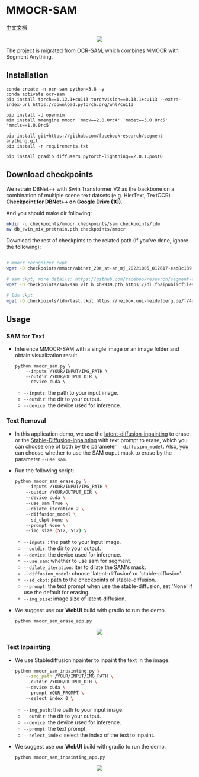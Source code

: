 # MMOCR-SAM


[中文文档](README_zh-CN.md)

<div align=center>
<img src="https://user-images.githubusercontent.com/65173622/231803460-495cf11f-8e2e-4c95-aa48-b163fc7fbbab.png"/>
</div>

The project is migrated from [OCR-SAM](https://github.com/yeungchenwa/OCR-SAM), which combines MMOCR with Segment Anything.


## Installation

```shell
conda create -n ocr-sam python=3.8 -y
conda activate ocr-sam
pip install torch==1.12.1+cu113 torchvision==0.13.1+cu113 --extra-index-url https://download.pytorch.org/whl/cu113

pip install -U openmim
mim install mmengine mmocr 'mmcv==2.0.0rc4' 'mmdet==3.0.0rc5' 'mmcls==1.0.0rc5'

pip install git+https://github.com/facebookresearch/segment-anything.git
pip install -r requirements.txt

pip install gradio diffusers pytorch-lightning==2.0.1.post0
```

## Download checkpoints

We retrain DBNet++ with Swin Transformer V2 as the backbone on a combination of multiple scene text datsets (e.g. HierText, TextOCR). **Checkpoint for DBNet++ on [Google Drive (1G)](https://drive.google.com/file/d/1r3B1xhkyKYcQ9SR7o9hw9zhNJinRiHD-/view?usp=share_link)**.  

And you should make dir following:  
```bash
mkdir -p checkpoints/mmocr checkpoints/sam checkpoints/ldm
mv db_swin_mix_pretrain.pth checkpoints/mmocr
```

Download the rest of checkpints to the related path (If you've done, ignore the following):
```bash

# mmocr recognizer ckpt
wget -O checkpoints/mmocr/abinet_20e_st-an_mj_20221005_012617-ead8c139.pth https://download.openmmlab.com/mmocr/textrecog/abinet/abinet_20e_st-an_mj/abinet_20e_st-an_mj_20221005_012617-ead8c139.pth

# sam ckpt, more details: https://github.com/facebookresearch/segment-anything#model-checkpoints
wget -O checkpoints/sam/sam_vit_h_4b8939.pth https://dl.fbaipublicfiles.com/segment_anything/sam_vit_h_4b8939.pth

# ldm ckpt
wget -O checkpoints/ldm/last.ckpt https://heibox.uni-heidelberg.de/f/4d9ac7ea40c64582b7c9/?dl=1
```

## Usage

### SAM for Text
- Inference MMOCR-SAM with a single image or an image folder and obtain visualization result.

  ```shell
  python mmocr_sam.py \
      --inputs /YOUR/INPUT/IMG_PATH \ 
      --outdir /YOUR/OUTPUT_DIR \ 
      --device cuda \ 
  ```

  - `--inputs`: the path to your input image. 
  - `--outdir`: the dir to your output. 
  - `--device`: the device used for inference. 

### Text Removal

- In this application demo, we use the [latent-diffusion-inpainting](https://github.com/CompVis/latent-diffusion#inpainting) to erase, or the [Stable-Diffusion-inpainting](https://huggingface.co/docs/diffusers/api/pipelines/stable_diffusion/inpaint) with text prompt to erase, which you can choose one of both by the parameter `--diffusion_model`. Also, you can choose whether to use the SAM ouput mask to erase by the parameter `--use_sam`.

- Run the following script:
  ```bash
  python mmocr_sam_erase.py \ 
      --inputs /YOUR/INPUT/IMG_PATH \ 
      --outdir /YOUR/OUTPUT_DIR \ 
      --device cuda \ 
      --use_sam True \ 
      --dilate_iteration 2 \ 
      --diffusion_model \ 
      --sd_ckpt None \ 
      --prompt None \ 
      --img_size (512, 512) \ 
  ```
  - `--inputs `: the path to your input image.
  - `--outdir`: the dir to your output. 
  - `--device`: the device used for inference. 
  - `--use_sam`: whether to use sam for segment.
  - `--dilate_iteration`: iter to dilate the SAM's mask.
  - `--diffusion_model`: choose 'latent-diffusion' or 'stable-diffusion'.
  - `--sd_ckpt`: path to the checkpoints of stable-diffusion.
  - `--prompt`: the text prompt when use the stable-diffusion, set 'None' if use the default for erasing.
  - `--img_size`: image size of latent-diffusion.  

- We suggest use our **WebUI** build with gradio to run the demo.

  ```shell 
  python mmocr_sam_erase_app.py
  ```

<div align=center>
<img src="https://user-images.githubusercontent.com/65173622/231764540-a5403ad3-fab5-4dc8-9b82-f8a9643ab0f4.png"/>
</div>


### Text Inpainting
- We use StablediffusionInpainter to inpaint the text in the image.

  ```bash
  python mmocr_sam_inpainting.py \
      --img_path /YOUR/INPUT/IMG_PATH \ 
      --outdir /YOUR/OUTPUT_DIR \ 
      --device cuda \ 
      --prompt YOUR_PROMPT \ 
      --select_index 0 \ 
  ```
  - `--img_path`: the path to your input image. 
  - `--outdir`: the dir to your output. 
  - `--device`: the device used for inference. 
  - `--prompt`: the text prompt.
  - `--select_index`: select the index of the text to inpaint.

- We suggest use our **WebUI** build with gradio to run the demo.

  ```shell 
  python mmocr_sam_inpainting_app.py
  ```

<div align=center>
<img src="https://user-images.githubusercontent.com/65173622/231764419-76860cd3-3f9f-4662-8fd3-6b74795b36e9.png"/>
</div>


